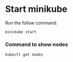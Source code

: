 # Start minikube

Run the follow command:

```
minikube start
```


### Command to show nodes

```
kubectl get nodes
```